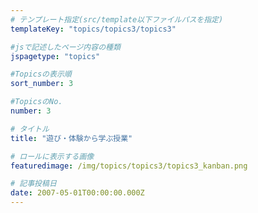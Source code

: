 ```yaml
---
# テンプレート指定(src/template以下ファイルパスを指定)
templateKey: "topics/topics3/topics3"

#jsで記述したページ内容の種類
jspagetype: "topics"

#Topicsの表示順
sort_number: 3

#TopicsのNo.
number: 3

# タイトル
title: "遊び・体験から学ぶ授業"

# ロールに表示する画像
featuredimage: /img/topics/topics3/topics3_kanban.png

# 記事投稿日
date: 2007-05-01T00:00:00.000Z
---
```

